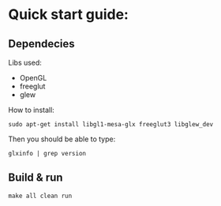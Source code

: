# Quick start guide:


## Dependecies

Libs used: 

- OpenGL
- freeglut
- glew

How to install:

```sudo apt-get install libgl1-mesa-glx freeglut3 libglew_dev```

Then you should be able to type:

```glxinfo | grep version```

## Build & run

```make all clean run```
